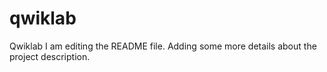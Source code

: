 # qwiklab
Qwiklab
I am editing the README file. Adding some more details about the project description.

